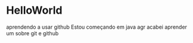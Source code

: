 # HelloWorld
aprendendo a usar github
Estou começando em java agr acabei  aprender um sobre git e github
